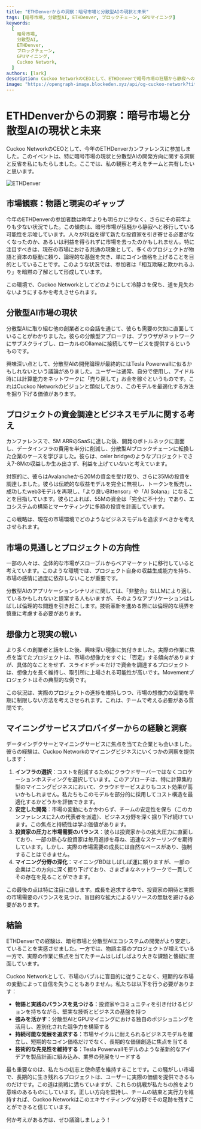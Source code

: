 ```yaml
---
title: "ETHDenverからの洞察：暗号市場と分散型AIの現状と未来"
tags: [暗号市場, 分散型AI, ETHDenver, ブロックチェーン, GPUマイニング]
keywords:
  [
    暗号市場,
    分散型AI,
    ETHDenver,
    ブロックチェーン,
    GPUマイニング,
    Cuckoo Network,
  ]
authors: [lark]
description: Cuckoo NetworkのCEOとして、ETHDenverで暗号市場の狂騒から静寂への移行、そして分散型AIの現状と将来の方向性を観察しました。この記事では、市場の物語と現実のギャップ、プロジェクトの資金調達戦略、技術革新における倫理的境界を維持する方法を探ります。
image: "https://opengraph-image.blockeden.xyz/api/og-cuckoo-network?title=ETHDenver%E3%81%8B%E3%82%89%E3%81%AE%E6%B4%9E%E5%AF%9F%EF%BC%9A%E6%9A%97%E5%8F%B7%E5%B8%82%E5%A0%B4%E3%81%A8%E5%88%86%E6%95%A3%E5%9E%8BAI%E3%81%AE%E7%8F%BE%E7%8A%B6%E3%81%A8%E6%9C%AA%E6%9D%A5"
---
```


# ETHDenverからの洞察：暗号市場と分散型AIの現状と未来

Cuckoo NetworkのCEOとして、今年のETHDenverカンファレンスに参加しました。このイベントは、特に暗号市場の現状と分散型AIの開発方向に関する洞察と反省を私にもたらしました。ここでは、私の観察と考えをチームと共有したいと思います。

![ETHDenver](https://opengraph-image.blockeden.xyz/api/og-cuckoo-network?title=ETHDenver%E3%81%8B%E3%82%89%E3%81%AE%E6%B4%9E%E5%AF%9F%EF%BC%9A%E6%9A%97%E5%8F%B7%E5%B8%82%E5%A0%B4%E3%81%A8%E5%88%86%E6%95%A3%E5%9E%8BAI%E3%81%AE%E7%8F%BE%E7%8A%B6%E3%81%A8%E6%9C%AA%E6%9D%A5)

## 市場観察：物語と現実のギャップ

今年のETHDenverの参加者数は昨年よりも明らかに少なく、さらにその前年よりも少ない状況でした。この傾向は、暗号市場が狂騒から静寂へと移行している可能性を示唆しています。人々が利益を得て新たな投資家を引き寄せる必要がなくなったのか、あるいは利益を得られずに市場を去ったのかもしれません。特に注目すべきは、現在の市場における共通の現象として、多くのプロジェクトが物語と資本の駆動に頼り、論理的な基盤を欠き、単にコイン価格を上げることを目的としていることです。このような状況では、参加者は「相互欺瞞と欺かれるふり」を暗黙の了解として形成しています。

この環境で、Cuckoo Networkとしてどのようにして冷静さを保ち、道を見失わないようにするかを考えさせられます。

## 分散型AI市場の現状

分散型AIに取り組む他の創業者との会話を通じて、彼らも需要の欠如に直面していることがわかりました。彼らの分散型アプローチは、ブラウザがネットワークにサブスクライブし、ローカルのOllamaに接続してサービスを提供するというものです。

興味深い点として、分散型AIの開発論理が最終的にはTesla Powerwallに似るかもしれないという議論がありました。ユーザーは通常、自分で使用し、アイドル時には計算能力をネットワークに「売り戻して」お金を稼ぐというものです。これはCuckoo Networkのビジョンと類似しており、このモデルを最適化する方法を掘り下げる価値があります。

## プロジェクトの資金調達とビジネスモデルに関する考え

カンファレンスで、5M ARRのSaaSに達した後、開発のボトルネックに直面し、データインフラの費用を半分に削減し、分散型AIブロックチェーンに転換した企業のケースを学びました。彼らは、celer bridgeのようなプロジェクトでさえ7-8Mの収益しか生み出さず、利益を上げていないと考えています。

対照的に、彼らはAvalancheから20Mの資金を受け取り、さらに35Mの投資を調達しました。彼らは伝統的な収益モデルを完全に無視し、トークンを販売し、成功したweb3モデルを再現し、「より良いBittensor」や「AI Solana」になることを目指しています。彼らによれば、55Mの資金は「完全に不十分」であり、エコシステムの構築とマーケティングに多額の投資を計画しています。

この戦略は、現在の市場環境でどのようなビジネスモデルを追求すべきかを考えさせられます。

## 市場の見通しとプロジェクトの方向性

一部の人々は、全体的な市場がスローブルからベアマーケットに移行していると考えています。このような環境では、プロジェクト自身の収益生成能力を持ち、市場の感情に過度に依存しないことが重要です。

分散型AIのアプリケーションシナリオに関しては、「非整合」なLLMにより適しているかもしれないと提案する人もいますが、そのようなアプリケーションはしばしば倫理的な問題を引き起こします。技術革新を進める際には倫理的な境界を慎重に考慮する必要があります。

## 想像力と現実の戦い

より多くの創業者と話をした後、興味深い現象に気付きました。実際の作業に焦点を当てたプロジェクトは、市場の想像力をすぐに「否定」する傾向がありますが、具体的なことをせず、スライドデッキだけで資金を調達するプロジェクトは、想像力を長く維持し、取引所に上場される可能性が高いです。Movementプロジェクトはその典型的な例です。

この状況は、実際のプロジェクトの進捗を維持しつつ、市場の想像力の空間を早期に制限しない方法を考えさせられます。これは、チームで考える必要がある質問です。

## マイニングサービスプロバイダーからの経験と洞察

データインデクサーとマイニングサービスに焦点を当てた企業とも会いました。彼らの経験は、Cuckoo Networkのマイニングビジネスにいくつかの洞察を提供します：

1. **インフラの選択**：コストを削減するためにクラウドサーバーではなくコロケーションホスティングを選択しています。このアプローチは、特に計算集約型のマイニングビジネスにおいて、クラウドサービスよりもコスト効果が高いかもしれません。私たちもこのモデルを部分的に採用してコスト構造を最適化するかどうかを評価できます。
2. **安定した開発**：市場の変動にもかかわらず、チームの安定性を保ち（このカンファレンスに2人の代表者を派遣）、ビジネス分野を深く掘り下げ続けています。この焦点と持続性は学ぶ価値があります。
3. **投資家の圧力と市場需要のバランス**：彼らは投資家からの拡大圧力に直面しており、一部の熱心な投資家は毎月進捗を尋ね、迅速なスケーリングを期待しています。しかし、実際の市場需要の成長には自然なペースがあり、強制することはできません。
4. **マイニング分野の深化**：マイニングBDはしばしば運に頼りますが、一部の企業はこの方向に深く掘り下げており、さまざまなネットワークで一貫してその存在を見ることができます。

この最後の点は特に注目に値します。成長を追求する中で、投資家の期待と実際の市場需要のバランスを見つけ、盲目的な拡大によるリソースの無駄を避ける必要があります。

## 結論

ETHDenverでの経験は、暗号市場と分散型AIエコシステムの開発がより安定していることを実感させました。一方では、物語主導のプロジェクトが増えている一方で、実際の作業に焦点を当てたチームはしばしばより大きな課題と懐疑に直面しています。

Cuckoo Networkとして、市場のバブルに盲目的に従うことなく、短期的な市場の変動によって自信を失うこともありません。私たちは以下を行う必要があります：

- **物語と実践のバランスを見つける**：投資家やコミュニティを引き付けるビジョンを持ちながら、堅実な技術とビジネスの基盤を持つ
- **強みを活かす**：分散型AIとGPUマイニングにおける独自のポジショニングを活用し、差別化された競争力を構築する
- **持続可能な発展を追求する**：市場サイクルに耐えられるビジネスモデルを確立し、短期的なコイン価格だけでなく、長期的な価値創造に焦点を当てる
- **技術的な先見性を維持する**：Tesla Powerwallモデルのような革新的なアイデアを製品計画に組み込み、業界の発展をリードする

最も重要なのは、私たちの初志と使命感を維持することです。この騒がしい市場で、長期的に生き残れるプロジェクトは、ユーザーに実際の価値を提供できるものだけです。この道は挑戦に満ちていますが、これらの挑戦が私たちの旅をより意味のあるものにしています。正しい方向を堅持し、チームの結束と実行力を維持すれば、Cuckoo Networkはこのエキサイティングな分野でその足跡を残すことができると信じています。

何か考えがある方は、ぜひ議論しましょう！